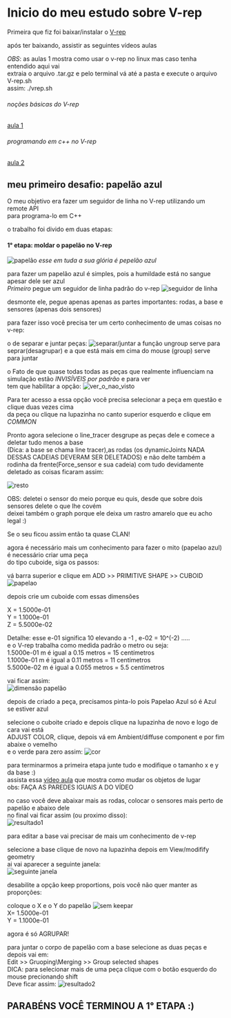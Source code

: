 # Inicio do meu estudo sobre  V-rep
Primeira  que fiz foi  baixar/instalar o  [V-rep](http://www.coppeliarobotics.com/downloads.html)

após ter baixando, assistir as seguintes vídeos aulas

*OBS*: as aulas 1 mostra como usar o v-rep no linux mas caso tenha entendido aqui vai  
extraia o arquivo .tar.gz e pelo terminal vá até a pasta e execute o arquivo V-rep.sh  
assim: ./vrep.sh


###### noções básicas do V-rep
[aula 1](https://www.youtube.com/watch?v=LGMYDb6IkPM)

###### programando em c++ no V-rep
[aula 2](https://www.youtube.com/watch?v=QQ3M55bXjQw)

## meu primeiro desafio: papelão azul
O meu objetivo era fazer um seguidor de linha no V-rep utilizando um remote API  
para programa-lo em C++

 o trabalho foi divido em duas etapas:

 #### 1° etapa: moldar o papelão no V-rep
![papelão](https://raw.githubusercontent.com/orivaldosantana/GPRo/master/URA/papelao_azul/Papel%C3%A3o.png)      *esse em tuda a sua glória é pepelão azul*   

para fazer um papelão azul é simples, pois a humildade está no sangue apesar dele ser azul  
*Primeiro* pegue um seguidor de linha padrão do v-rep
![seguidor de linha](https://raw.githubusercontent.com/orivaldosantana/GPRo/master/URA/How%20to%20fazer%20papel%C3%A3o%20azul/seguidor%20de%20linha%20padr%C3%A3o.png)

desmonte ele, pegue apenas apenas as partes importantes: rodas, a base e sensores (apenas dois sensores)

para fazer isso você precisa ter um certo conhecimento de umas coisas no v-rep:  

 o de separar e juntar peças:
![separar/juntar](https://raw.githubusercontent.com/orivaldosantana/GPRo/master/URA/How%20to%20fazer%20papel%C3%A3o%20azul/juntar%20e%20separar.png)
a função ungroup serve para seprar(desagrupar) e a que está mais em cima do mouse (group) serve para juntar

 o Fato de que quase todas  todas as peças que realmente influenciam na simulação estão *INVISÍVEIS por padrão* e para ver  
 tem que habilitar a opção:
 ![ver_o_nao_visto](https://raw.githubusercontent.com/orivaldosantana/GPRo/master/URA/How%20to%20fazer%20papel%C3%A3o%20azul/ver%20o%20invisivel.png)





Para ter acesso a essa opção você precisa selecionar a peça em questão e clique duas vezes cima  
da peça ou clique na lupazinha no canto superior esquerdo e clique em  _COMMON_


Pronto agora selecione o line_tracer desgrupe as peças dele e comece a deletar tudo menos a base  
(Dica: a base se chama line tracer),as rodas (os dynamicJoints NADA DESSAS CADEIAS DEVERAM SER DELETADOS) e não delte também a rodinha da frente(Force_sensor e sua cadeia) com tudo devidamente deletado  as coisas ficaram assim:  

![resto](https://raw.githubusercontent.com/orivaldosantana/GPRo/master/URA/How%20to%20fazer%20papel%C3%A3o%20azul/resto.png)

OBS: deletei o sensor do meio porque eu quis, desde que sobre dois sensores delete o que lhe covém  
deixei também o graph porque ele deixa um rastro amarelo que eu acho legal  :)



 Se o seu ficou assim então ta quase CLAN!  


agora  é necessário mais um conhecimento para fazer o mito (papelao azul) é necessário criar uma peça  
do tipo cuboide, siga os passos:

vá barra superior e clique em ADD >> PRIMITIVE SHAPE >> CUBOID
![papelao](https://raw.githubusercontent.com/orivaldosantana/GPRo/master/URA/How%20to%20fazer%20papel%C3%A3o%20azul/corpo-papel%C3%A3o.png)

depois crie um cuboide com essas dimensões  

X = 1.5000e-01  
Y = 1.1000e-01  
Z = 5.5000e-02

Detalhe: esse e-01 significa 10 elevando a -1 , e-02 = 10^(-2) .....  
e o V-rep trabalha como medida padrão o metro ou seja:  
1.5000e-01 m é igual a 0.15 metros = 15 centímetros  
1.1000e-01 m é igual a 0.11 metros = 11 centímetros  
5.5000e-02 m é igual a 0.055 metros = 5.5 centímetros

vai ficar assim:  
![dimensão papelão](https://raw.githubusercontent.com/orivaldosantana/GPRo/master/URA/How%20to%20fazer%20papel%C3%A3o%20azul/tamanho%20papel%C3%A3o.png)

depois de criado a peça, precisamos pinta-lo pois Papelao Azul só é Azul se estiver azul

selecione o cuboite criado e depois clique na lupazinha de novo e logo de cara vai está  
ADJUST COLOR, clique, depois vá em Ambient/diffuse component e por fim abaixe o vemelho  
e  o verde para zero assim:
![cor](https://raw.githubusercontent.com/orivaldosantana/GPRo/master/URA/How%20to%20fazer%20papel%C3%A3o%20azul/Cor.png)


para terminarmos a primeira etapa junte tudo e modifique o tamanho x e y da base  :)  
assista essa [vídeo aula](https://www.youtube.com/watch?v=LGMYDb6IkPM) que mostra como mudar os objetos de lugar  
obs: FAÇA AS PAREDES IGUAIS A DO VÍDEO  

no caso você deve abaixar mais as rodas, colocar o sensores mais perto de papelão e abaixo dele  
no final vai ficar assim (ou proximo disso):  
![resultado1](https://raw.githubusercontent.com/orivaldosantana/GPRo/master/URA/How%20to%20fazer%20papel%C3%A3o%20azul/resultado%201.png)

para editar a base vai precisar de mais um conhecimento de v-rep  

selecione a base clique de novo na lupazinha depois em View/modifify geometry  
ai vai aparecer a seguinte janela:  
![seguinte janela](https://raw.githubusercontent.com/orivaldosantana/GPRo/master/URA/How%20to%20fazer%20papel%C3%A3o%20azul/seguinte%20Janela.png)


desabilite a opção keep proportions, pois você não quer manter as proporções:  

coloque o X e o Y do papelão   ![sem keepar](https://raw.githubusercontent.com/orivaldosantana/GPRo/master/URA/How%20to%20fazer%20papel%C3%A3o%20azul/sem%20keepar.png)  
X= 1.5000e-01  
Y = 1.1000e-01  








  agora  é só AGRUPAR!

 para juntar o corpo de papelão com a base selecione as duas peças e depois vai em:  
 Edit >> Gruoping\Merging >> Group selected shapes   
 DICA: para selecionar mais de uma peça clique com o botão esquerdo do mouse precionando shift  
 Deve ficar assim:
 ![resultado2](https://raw.githubusercontent.com/orivaldosantana/GPRo/master/URA/How%20to%20fazer%20papel%C3%A3o%20azul/resultado2.png)  


 ## PARABÉNS VOCÊ TERMINOU A 1° ETAPA :)  
